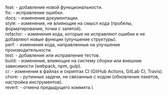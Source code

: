 feat: - добавление новой функциональности. \
fix: - исправление ошибки. \
docs: - изменение документации.\
style: - изменения, не влияющие на смысл кода (пробелы, форматирование, точки с запятой).\
refactor: - изменения кода, которые не исправляют ошибки и не добавляют новые функции (улучшение структуры).\
perf: - изменения кода, направленные на улучшение производительности.\
test: - добавление или исправление тестов.\
build: - изменения, влияющие на систему сборки или внешние зависимости (webpack, npm, gulp).\
ci: - изменения в файлах и скриптах CI (GitHub Actions, GitLab CI, Travis).\
chore: - рутинные задачи, не связанные с кодом (обновление пакетов, настройка инструментов).\
revert: - отмена предыдущего коммита.\